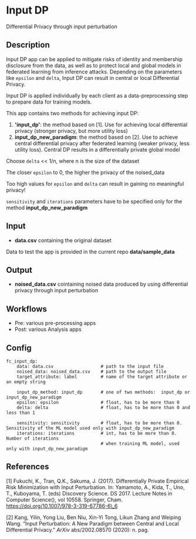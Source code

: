 # Input DP

Differential Privacy through input perturbation

## Description

Input DP app can be applied to mitigate risks of identity and membership disclosure from the data, as well as to protect local and global models in federated learning from inference attacks. Depending on the parameters like `epsilon` and `delta`, Input DP can result in central or local Differential Privacy. 

Input DP is applied individually by each client as a data-preprocessing step to prepare data for training models. 

This app contains two methods for achieving input DP:

1. **'input_dp'**: the method based on [1]. Use for achieving local differential privacy (stronger privacy, but more utility loss)
2. **input_dp_new_paradigm**: the method based on [2]. Use to achieve central differential privacy after federated learning (weaker privacy, less utility loss). Central DP results in a differentially private global model

Choose `delta` << 1/n, where n is the size of the dataset

The closer `epsilon` to 0, the higher the privacy of the noised_data

Too high values for `epsilon` and `delta` can result in gaining no meaningful privacy!

`sensitivity` and `iterations` parameters have to be specified only for the method  **input_dp_new_paradigm**

## Input

* **data.csv** containing the original dataset

Data to test the app is provided in the current repo **data/sample_data**

## Output

* **noised_data.csv** cointaining noised data produced by using differential privacy through input perturbation

## Workflows

* Pre: various pre-processing apps
* Post: various Analysis apps

## Config
```
fc_input_dp:
    data: data.csv                  # path to the input file 
    noised_data: noised_data.csv    # path to the output file
    target_attribute: label         # name of the target attribute or an empty string

    input_dp_method: input_dp       # one of two methods:  input_dp or input_dp_new_paradigm
    epsilon: epsilon                # float, has to be more than 0
    delta: delta                    # float, has to be more than 0 and less than 1

    sensitivity: sensitivity        # float, has to be more than 0. Sensitivity of the ML model used only with input_dp_new_paradigm
    iterations: iterations          # int, has to be more than 0. Number of iterations
                                    # when training ML model, used only with input_dp_new_paradigm
```

## References

[1] Fukuchi, K., Tran, Q.K., Sakuma, J. (2017).  Differentially Private  Empirical Risk Minimization with Input Perturbation.                       In: Yamamoto, A., Kida, T., Uno, T., Kuboyama, T.  (eds) Discovery Science. DS 2017. Lecture Notes in Computer Science(),  vol 10558. Springer, Cham. https://doi.org/10.1007/978-3-319-67786-6\_6

[2] Kang,  Yilin, Yong Liu, Ben Niu, Xin-Yi Tong, Likun Zhang and Weiping Wang.  “Input Perturbation: A New Paradigm between Central and Local  Differential Privacy.” *ArXiv* abs/2002.08570 (2020): n. pag.

